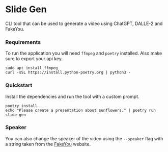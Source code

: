 # Slide Gen

CLI tool that can be used to generate a video using ChatGPT, DALLE-2 and FakeYou.

### Requirements

To run the application you will need `ffmpeg` and `poetry` installed. Also make
sure to export your api key.

```console
sudo apt install ffmpeg
curl -sSL https://install.python-poetry.org | python3 -
```

### Quickstart

Install the dependencies and run the tool with a custom prompt.

```console
poetry install
echo "Please create a presentation about sunflowers." | poetry run slide-gen
```

### Speaker

You can also change the speaker of the video using the `--speaker` flag with a
string taken from the [FakeYou](https://fakeyou.com/) website.
